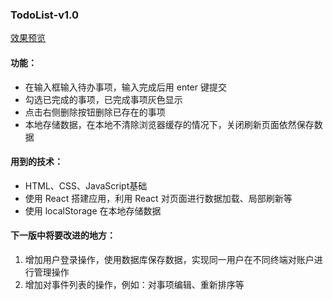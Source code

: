 ### TodoList-v1.0

[效果预览](https://nicole0320.github.io/TodoList-v1.0/build/index.html)

#### 功能：
- 在输入框输入待办事项，输入完成后用 enter 键提交
- 勾选已完成的事项，已完成事项灰色显示
- 点击右侧删除按钮删除已存在的事项
- 本地存储数据，在本地不清除浏览器缓存的情况下，关闭刷新页面依然保存数据

#### 用到的技术：
- HTML、CSS、JavaScript基础
- 使用 React 搭建应用，利用 React 对页面进行数据加载、局部刷新等
- 使用 localStorage 在本地存储数据

#### 下一版中将要改进的地方：
1. 增加用户登录操作，使用数据库保存数据，实现同一用户在不同终端对账户进行管理操作
2. 增加对事件列表的操作，例如：对事项编辑、重新排序等